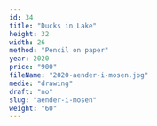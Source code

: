 ```yaml
---
id: 34
title: "Ducks in Lake"
height: 32
width: 26
method: "Pencil on paper"
year: 2020
price: "900"
fileName: "2020-aender-i-mosen.jpg"
medie: "drawing"
draft: "no"
slug: "aender-i-mosen"
weight: "60"
---
```

